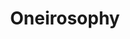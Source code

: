 ---
title: Oneirosophy
crosslinks:
- LucidDreaming
- DimensionalJumping
- gamearcane
- nondirective
---